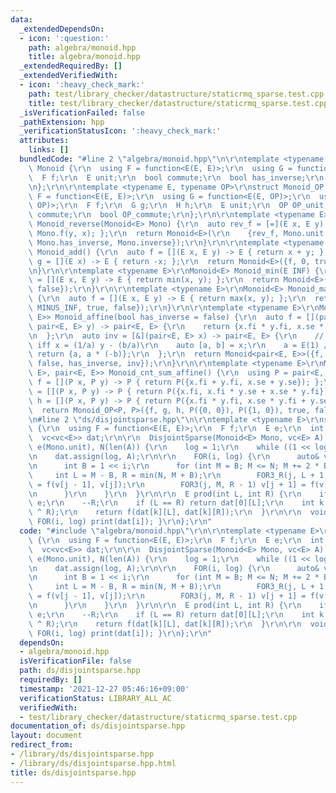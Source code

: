 ```yaml
---
data:
  _extendedDependsOn:
  - icon: ':question:'
    path: algebra/monoid.hpp
    title: algebra/monoid.hpp
  _extendedRequiredBy: []
  _extendedVerifiedWith:
  - icon: ':heavy_check_mark:'
    path: test/library_checker/datastructure/staticrmq_sparse.test.cpp
    title: test/library_checker/datastructure/staticrmq_sparse.test.cpp
  _isVerificationFailed: false
  _pathExtension: hpp
  _verificationStatusIcon: ':heavy_check_mark:'
  attributes:
    links: []
  bundledCode: "#line 2 \"algebra/monoid.hpp\"\n\r\ntemplate <typename E>\r\nstruct\
    \ Monoid {\r\n  using F = function<E(E, E)>;\r\n  using G = function<E(E)>;\r\n\
    \  F f;\r\n  E unit;\r\n  bool commute;\r\n  bool has_inverse;\r\n  G inverse;\r\
    \n};\r\n\r\ntemplate <typename E, typename OP>\r\nstruct Monoid_OP {\r\n  using\
    \ F = function<E(E, E)>;\r\n  using G = function<E(E, OP)>;\r\n  using H = function<OP(OP,\
    \ OP)>;\r\n  F f;\r\n  G g;\r\n  H h;\r\n  E unit;\r\n  OP OP_unit;\r\n  bool\
    \ commute;\r\n  bool OP_commute;\r\n};\r\n\r\ntemplate <typename E>\r\nMonoid<E>\
    \ Monoid_reverse(Monoid<E> Mono) {\r\n  auto rev_f = [=](E x, E y) -> E { return\
    \ Mono.f(y, x); };\r\n  return Monoid<E>(\r\n    {rev_f, Mono.unit, Mono.commute,\
    \ Mono.has_inverse, Mono.inverse});\r\n}\r\n\r\ntemplate <typename E>\r\nMonoid<E>\
    \ Monoid_add() {\r\n  auto f = [](E x, E y) -> E { return x + y; };\r\n  auto\
    \ g = [](E x) -> E { return -x; };\r\n  return Monoid<E>({f, 0, true, true, g});\r\
    \n}\r\n\r\ntemplate <typename E>\r\nMonoid<E> Monoid_min(E INF) {\r\n  auto f\
    \ = [](E x, E y) -> E { return min(x, y); };\r\n  return Monoid<E>({f, INF, true,\
    \ false});\r\n}\r\n\r\ntemplate <typename E>\r\nMonoid<E> Monoid_max(E MINUS_INF)\
    \ {\r\n  auto f = [](E x, E y) -> E { return max(x, y); };\r\n  return Monoid<E>({f,\
    \ MINUS_INF, true, false});\r\n}\r\n\r\ntemplate <typename E>\r\nMonoid<pair<E,\
    \ E>> Monoid_affine(bool has_inverse = false) {\r\n  auto f = [](pair<E, E> x,\
    \ pair<E, E> y) -> pair<E, E> {\r\n    return {x.fi * y.fi, x.se * y.fi + y.se};\r\
    \n  };\r\n  auto inv = [&](pair<E, E> x) -> pair<E, E> {\r\n    // y = ax + b\
    \ iff x = (1/a) y - (b/a)\r\n    auto [a, b] = x;\r\n    a = E(1) / a;\r\n   \
    \ return {a, a * (-b)};\r\n  };\r\n  return Monoid<pair<E, E>>({f, mp(E(1), E(0)),\
    \ false, has_inverse, inv});\r\n}\r\n\r\ntemplate <typename E>\r\nMonoid_OP<pair<E,\
    \ E>, pair<E, E>> Monoid_cnt_sum_affine() {\r\n  using P = pair<E, E>;\r\n  auto\
    \ f = [](P x, P y) -> P { return P({x.fi + y.fi, x.se + y.se}); };\r\n  auto g\
    \ = [](P x, P y) -> P { return P({x.fi, x.fi * y.se + x.se * y.fi}); };\r\n  auto\
    \ h = [](P x, P y) -> P { return P({x.fi * y.fi, x.se * y.fi + y.se}); };\r\n\
    \  return Monoid_OP<P, P>({f, g, h, P({0, 0}), P({1, 0}), true, false});\r\n}\r\
    \n#line 2 \"ds/disjointsparse.hpp\"\n\r\ntemplate <typename E>\r\nstruct DisjointSparse\
    \ {\r\n  using F = function<E(E, E)>;\r\n  F f;\r\n  E e;\r\n  int N, log;\r\n\
    \  vc<vc<E>> dat;\r\n\r\n  DisjointSparse(Monoid<E> Mono, vc<E> A) : f(Mono.f),\
    \ e(Mono.unit), N(len(A)) {\r\n    log = 1;\r\n    while ((1 << log) < N) ++log;\r\
    \n    dat.assign(log, A);\r\n\r\n    FOR(i, log) {\r\n      auto& v = dat[i];\r\
    \n      int B = 1 << i;\r\n      for (int M = B; M <= N; M += 2 * B) {\r\n   \
    \     int L = M - B, R = min(N, M + B);\r\n        FOR3_R(j, L + 1, M) v[j - 1]\
    \ = f(v[j - 1], v[j]);\r\n        FOR3(j, M, R - 1) v[j + 1] = f(v[j], v[j + 1]);\r\
    \n      }\r\n    }\r\n  }\r\n\r\n  E prod(int L, int R) {\r\n    if (L == R) return\
    \ e;\r\n    --R;\r\n    if (L == R) return dat[0][L];\r\n    int k = 31 - __builtin_clz(L\
    \ ^ R);\r\n    return f(dat[k][L], dat[k][R]);\r\n  }\r\n\r\n  void debug() {\
    \ FOR(i, log) print(dat[i]); }\r\n};\r\n"
  code: "#include \"algebra/monoid.hpp\"\r\n\r\ntemplate <typename E>\r\nstruct DisjointSparse\
    \ {\r\n  using F = function<E(E, E)>;\r\n  F f;\r\n  E e;\r\n  int N, log;\r\n\
    \  vc<vc<E>> dat;\r\n\r\n  DisjointSparse(Monoid<E> Mono, vc<E> A) : f(Mono.f),\
    \ e(Mono.unit), N(len(A)) {\r\n    log = 1;\r\n    while ((1 << log) < N) ++log;\r\
    \n    dat.assign(log, A);\r\n\r\n    FOR(i, log) {\r\n      auto& v = dat[i];\r\
    \n      int B = 1 << i;\r\n      for (int M = B; M <= N; M += 2 * B) {\r\n   \
    \     int L = M - B, R = min(N, M + B);\r\n        FOR3_R(j, L + 1, M) v[j - 1]\
    \ = f(v[j - 1], v[j]);\r\n        FOR3(j, M, R - 1) v[j + 1] = f(v[j], v[j + 1]);\r\
    \n      }\r\n    }\r\n  }\r\n\r\n  E prod(int L, int R) {\r\n    if (L == R) return\
    \ e;\r\n    --R;\r\n    if (L == R) return dat[0][L];\r\n    int k = 31 - __builtin_clz(L\
    \ ^ R);\r\n    return f(dat[k][L], dat[k][R]);\r\n  }\r\n\r\n  void debug() {\
    \ FOR(i, log) print(dat[i]); }\r\n};\r\n"
  dependsOn:
  - algebra/monoid.hpp
  isVerificationFile: false
  path: ds/disjointsparse.hpp
  requiredBy: []
  timestamp: '2021-12-27 05:46:16+09:00'
  verificationStatus: LIBRARY_ALL_AC
  verifiedWith:
  - test/library_checker/datastructure/staticrmq_sparse.test.cpp
documentation_of: ds/disjointsparse.hpp
layout: document
redirect_from:
- /library/ds/disjointsparse.hpp
- /library/ds/disjointsparse.hpp.html
title: ds/disjointsparse.hpp
---
```

